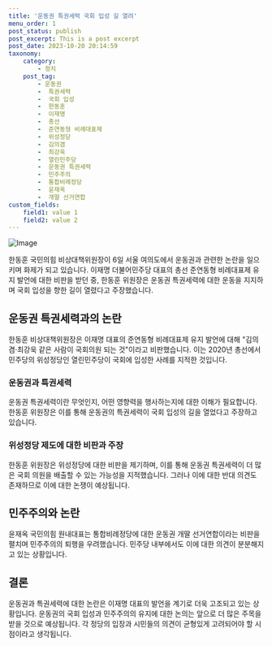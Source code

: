```yaml
---
title: '운동권 특권세력 국회 입성 길 열려'
menu_order: 1
post_status: publish
post_excerpt: This is a post excerpt
post_date: 2023-10-20 20:14:59
taxonomy:
    category:
        - 정치
    post_tag:
        - 운동권
        -  특권세력
        -  국회 입성
        -  한동훈
        -  이재명
        -  총선
        -  준연동형 비례대표제
        -  위성정당
        -  김의겸
        -  최강욱
        -  열린민주당
        -  운동권 특권세력
        -  민주주의
        -  통합비례정당
        -  윤재옥
        -  개딸 선거연합
custom_fields:
    field1: value 1
    field2: value 2
---
```


![Image](https://imgnews.pstatic.net/image/005/2024/02/06/2024020610444833887_1707183888_0019139246_20240206112101702.jpg?type=w647)


한동훈 국민의힘 비상대책위원장이 6일 서울 여의도에서 운동권과 관련한 논란을 일으키며 화제가 되고 있습니다. 이재명 더불어민주당 대표의 총선 준연동형 비례대표제 유지 발언에 대한 비판을 받던 중, 한동훈 위원장은 운동권 특권세력에 대한 운동을 지지하며 국회 입성을 향한 길이 열렸다고 주장했습니다. 

## 운동권 특권세력과의 논란
한동훈 비상대책위원장은 이재명 대표의 준연동형 비례대표제 유지 발언에 대해 "김의겸·최강욱 같은 사람이 국회의원 되는 것"이라고 비판했습니다. 이는 2020년 총선에서 민주당의 위성정당인 열린민주당이 국회에 입성한 사례를 지적한 것입니다.

### 운동권과 특권세력
운동권 특권세력이란 무엇인지, 어떤 영향력을 행사하는지에 대한 이해가 필요합니다. 한동훈 위원장은 이를 통해 운동권의 특권세력이 국회 입성의 길을 열었다고 주장하고 있습니다.

### 위성정당 제도에 대한 비판과 주장
한동훈 위원장은 위성정당에 대한 비판을 제기하며, 이를 통해 운동권 특권세력이 더 많은 국회 의원을 배출할 수 있는 가능성을 지적했습니다. 그러나 이에 대한 반대 의견도 존재하므로 이에 대한 논쟁이 예상됩니다.

## 민주주의와 논란
윤재옥 국민의힘 원내대표는 통합비례정당에 대한 운동권 개딸 선거연합이라는 비판을 펼치며 민주주의의 퇴행을 우려했습니다. 민주당 내부에서도 이에 대한 의견이 분분해지고 있는 상황입니다.

## 결론
운동권과 특권세력에 대한 논란은 이재명 대표의 발언을 계기로 더욱 고조되고 있는 상황입니다. 운동권의 국회 입성과 민주주의의 유지에 대한 논의는 앞으로 더 많은 주목을 받을 것으로 예상됩니다. 각 정당의 입장과 시민들의 의견이 균형있게 고려되어야 할 시점이라고 생각됩니다.
